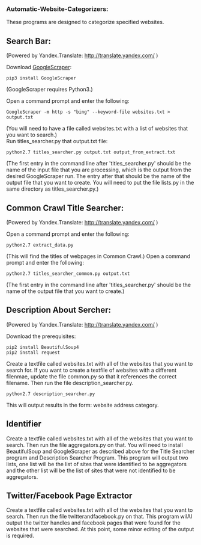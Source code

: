### Automatic-Website-Categorizers:

These programs are designed to categorize specified websites.

## Search Bar:
(Powered by Yandex.Translate: http://translate.yandex.com/ )

Download  [GoogleScraper](https://github.com/NikolaiT/GoogleScraper):

    pip3 install GoogleScraper
(GoogleScraper requires Python3.)

Open a command prompt and enter the following:

    GoogleScraper -m http -s "bing" --keyword-file websites.txt > output.txt    
 (You will need to have a file called websites.txt with a list of websites that you want to search.)    
Run titles_searcher.py that output.txt file:

    python2.7 titles_searcher.py output.txt output_from_extract.txt
(The first entry in the command line after 'titles_searcher.py' should be the name of the input file that you are processing, which is the output from the desired GoogleScraper run. The entry after that should be the name of the output file that you want to create. You will need to put the file lists.py in the same directory as titles_searcher.py.)

## Common Crawl Title Searcher:
(Powered by Yandex.Translate: http://translate.yandex.com/ )

Open a command prompt and enter the following:

    python2.7 extract_data.py
    
(This will find the titles of webpages in Common Crawl.) 
Open a command prompt and enter the following:

    python2.7 titles_searcher_common.py output.txt
(The first entry in the command line after 'titles_searcher.py' should be the name of the output file that you want to create.) 

## Description About Sercher:
(Powered by Yandex.Translate: http://translate.yandex.com/ )

Download the prerequisites:

    pip2 install BeautifulSoup4
    pip2 install request
    
Create a textfile called websites.txt with all of the websites that you want to search for. If you want to create a textfile of websites with a different filenmae, update the file common.py so that it references the correct filename.  Then run the file description_searcher.py.

    python2.7 description_searcher.py

This will output results in the form: website address category. 

## Identifier

Create a textfile called websites.txt with all of the websites that you want to search. Then run the file aggregators.py on that. You will need to install BeautifulSoup and GoogleScraper as described above for the Title Searcher program and Description Searcher Program. This program will output two lists, one list will be the list of sites that were identified to be aggregators and the other list will be the list of sites that were not identified to be aggregators.

## Twitter/Facebook Page Extractor
Create a textfile called websites.txt with all of the websites that you want to search. Then run the file twitterandfacebook.py on that. This program wilAl output the twitter handles and facebook pages that were found for the websites that were searched. At this point, some minor editing of the output is required.
